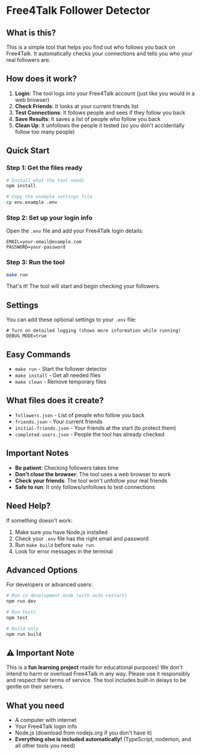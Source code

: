 # Free4Talk Follower Detector

## What is this?

This is a simple tool that helps you find out who follows you back on Free4Talk. It automatically checks your connections and tells you who your real followers are.

## How does it work?

1. **Login**: The tool logs into your Free4Talk account (just like you would in a web browser)
2. **Check Friends**: It looks at your current friends list
3. **Test Connections**: It follows people and sees if they follow you back
4. **Save Results**: It saves a list of people who follow you back
5. **Clean Up**: It unfollows the people it tested (so you don't accidentally follow too many people)

## Quick Start

### Step 1: Get the files ready
```bash
# Install what the tool needs
npm install

# Copy the example settings file
cp env.example .env
```

### Step 2: Set up your login info
Open the `.env` file and add your Free4Talk login details:
```
EMAIL=your-email@example.com
PASSWORD=your-password
```

### Step 3: Run the tool
```bash
make run
```

That's it! The tool will start and begin checking your followers.

## Settings

You can add these optional settings to your `.env` file:

```
# Turn on detailed logging (shows more information while running)
DEBUG_MODE=true
```

## Easy Commands

- `make run` - Start the follower detector
- `make install` - Get all needed files
- `make clean` - Remove temporary files

## What files does it create?

- `followers.json` - List of people who follow you back
- `friends.json` - Your current friends
- `initial-friends.json` - Your friends at the start (to protect them)
- `completed-users.json` - People the tool has already checked

## Important Notes

- **Be patient**: Checking followers takes time
- **Don't close the browser**: The tool uses a web browser to work
- **Check your friends**: The tool won't unfollow your real friends
- **Safe to run**: It only follows/unfollows to test connections

## Need Help?

If something doesn't work:
1. Make sure you have Node.js installed
2. Check your `.env` file has the right email and password
3. Run `make build` before `make run`
4. Look for error messages in the terminal

## Advanced Options

For developers or advanced users:

```bash
# Run in development mode (with auto-restart)
npm run dev

# Run tests
npm test

# Build only
npm run build
```

## ⚠️ Important Note

This is a **fun learning project** made for educational purposes! We don't intend to harm or overload Free4Talk in any way. Please use it responsibly and respect their terms of service. The tool includes built-in delays to be gentle on their servers.

## What you need

- A computer with internet
- Your Free4Talk login info
- Node.js (download from nodejs.org if you don't have it)
- **Everything else is included automatically!** (TypeScript, nodemon, and all other tools you need)
